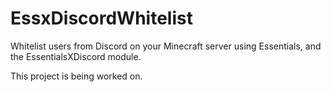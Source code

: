 # EssxDiscordWhitelist

Whitelist users from Discord on your Minecraft server using Essentials, and the EssentialsXDiscord module.

This project is being worked on.
